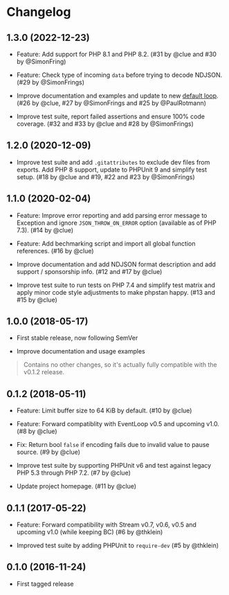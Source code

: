 # Changelog

## 1.3.0 (2022-12-23)

*   Feature: Add support for PHP 8.1 and PHP 8.2.
    (#31 by @clue and #30 by @SimonFring)

*   Feature: Check type of incoming `data` before trying to decode NDJSON.
    (#29 by @SimonFrings)

*   Improve documentation and examples and update to new [default loop](https://reactphp.org/event-loop/#loop).
    (#26 by @clue, #27 by @SimonFrings and #25 by @PaulRotmann)

*   Improve test suite, report failed assertions and ensure 100% code coverage.
    (#32 and #33 by @clue and #28 by @SimonFrings)

## 1.2.0 (2020-12-09)

*   Improve test suite and add `.gitattributes` to exclude dev files from exports.
    Add PHP 8 support, update to PHPUnit 9 and simplify test setup.
    (#18 by @clue and #19, #22 and #23 by @SimonFrings)

## 1.1.0 (2020-02-04)

*   Feature: Improve error reporting and add parsing error message to Exception and
    ignore `JSON_THROW_ON_ERROR` option (available as of PHP 7.3).
    (#14 by @clue)

*   Feature: Add bechmarking script and import all global function references.
    (#16 by @clue)

*   Improve documentation and add NDJSON format description and
    add support / sponsorship info.
    (#12 and #17 by @clue)

*   Improve test suite to run tests on PHP 7.4 and simplify test matrix and
    apply minor code style adjustments to make phpstan happy.
    (#13 and #15 by @clue)

## 1.0.0 (2018-05-17)

*   First stable release, now following SemVer

*   Improve documentation and usage examples

> Contains no other changes, so it's actually fully compatible with the v0.1.2 release.

## 0.1.2 (2018-05-11)

*   Feature: Limit buffer size to 64 KiB by default.
    (#10 by @clue)

*   Feature: Forward compatiblity with EventLoop v0.5 and upcoming v1.0.
    (#8 by @clue)

*   Fix: Return bool `false` if encoding fails due to invalid value to pause source.
    (#9 by @clue)

*   Improve test suite by supporting PHPUnit v6 and test against legacy PHP 5.3 through PHP 7.2.
    (#7 by @clue)

*   Update project homepage.
    (#11 by @clue)

## 0.1.1 (2017-05-22)

*   Feature: Forward compatibility with Stream v0.7, v0.6, v0.5 and upcoming v1.0 (while keeping BC)
    (#6 by @thklein)

*   Improved test suite by adding PHPUnit to `require-dev`
    (#5 by @thklein)

## 0.1.0 (2016-11-24)

*   First tagged release

